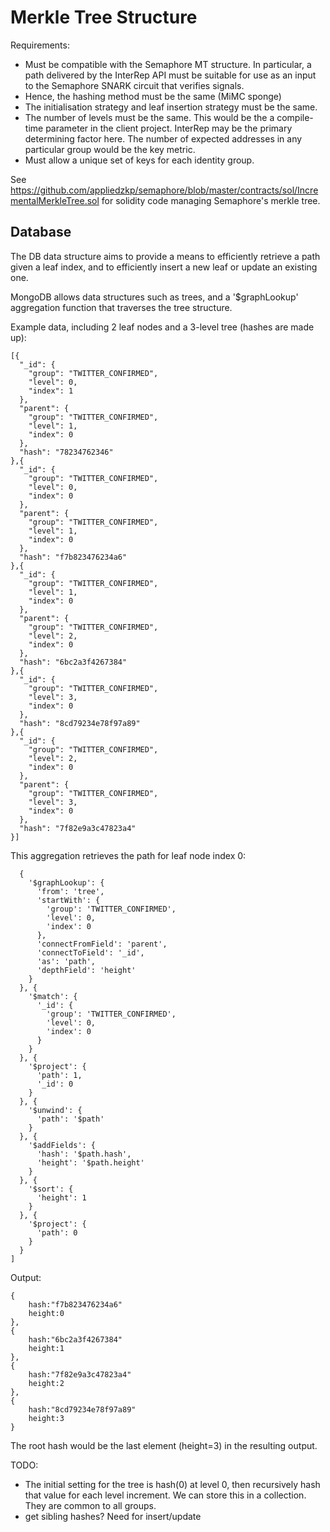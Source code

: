 # Merkle Tree Structure

Requirements:

- Must be compatible with the Semaphore MT structure. In particular, a path delivered by the InterRep API must be suitable for use as an input to the Semaphore SNARK circuit that verifies signals.
- Hence, the hashing method must be the same (MiMC sponge)
- The initialisation strategy and leaf insertion strategy must be the same.
- The number of levels must be the same. This would be the a compile-time parameter in the client project. InterRep may be the primary determining factor here. The number of expected addresses in any particular group would be the key metric.
- Must allow a unique set of keys for each identity group.

See https://github.com/appliedzkp/semaphore/blob/master/contracts/sol/IncrementalMerkleTree.sol for solidity code managing Semaphore's merkle tree.

## Database

The DB data structure aims to provide a means to efficiently retrieve a path given a leaf index, and to efficiently insert a new leaf or update an existing one.

MongoDB allows data structures such as trees, and a '$graphLookup' aggregation function that traverses the tree structure.

Example data, including 2 leaf nodes and a 3-level tree (hashes are made up):

```
[{
  "_id": {
    "group": "TWITTER_CONFIRMED",
    "level": 0,
    "index": 1
  },
  "parent": {
    "group": "TWITTER_CONFIRMED",
    "level": 1,
    "index": 0
  },
  "hash": "78234762346"
},{
  "_id": {
    "group": "TWITTER_CONFIRMED",
    "level": 0,
    "index": 0
  },
  "parent": {
    "group": "TWITTER_CONFIRMED",
    "level": 1,
    "index": 0
  },
  "hash": "f7b823476234a6"
},{
  "_id": {
    "group": "TWITTER_CONFIRMED",
    "level": 1,
    "index": 0
  },
  "parent": {
    "group": "TWITTER_CONFIRMED",
    "level": 2,
    "index": 0
  },
  "hash": "6bc2a3f4267384"
},{
  "_id": {
    "group": "TWITTER_CONFIRMED",
    "level": 3,
    "index": 0
  },
  "hash": "8cd79234e78f97a89"
},{
  "_id": {
    "group": "TWITTER_CONFIRMED",
    "level": 2,
    "index": 0
  },
  "parent": {
    "group": "TWITTER_CONFIRMED",
    "level": 3,
    "index": 0
  },
  "hash": "7f82e9a3c47823a4"
}]
```

This aggregation retrieves the path for leaf node index 0:

```[
  {
    '$graphLookup': {
      'from': 'tree',
      'startWith': {
        'group': 'TWITTER_CONFIRMED',
        'level': 0,
        'index': 0
      },
      'connectFromField': 'parent',
      'connectToField': '_id',
      'as': 'path',
      'depthField': 'height'
    }
  }, {
    '$match': {
      '_id': {
        'group': 'TWITTER_CONFIRMED',
        'level': 0,
        'index': 0
      }
    }
  }, {
    '$project': {
      'path': 1,
      '_id': 0
    }
  }, {
    '$unwind': {
      'path': '$path'
    }
  }, {
    '$addFields': {
      'hash': '$path.hash',
      'height': '$path.height'
    }
  }, {
    '$sort': {
      'height': 1
    }
  }, {
    '$project': {
      'path': 0
    }
  }
]
```

Output:

```
{
    hash:"f7b823476234a6"
    height:0
},
{
    hash:"6bc2a3f4267384"
    height:1
},
{
    hash:"7f82e9a3c47823a4"
    height:2
},
{
    hash:"8cd79234e78f97a89"
    height:3
}
```

The root hash would be the last element (height=3) in the resulting output.

TODO:

- The initial setting for the tree is hash(0) at level 0, then recursively hash that value for each level increment. We can store this in a collection. They are common to all groups.
- get sibling hashes? Need for insert/update
